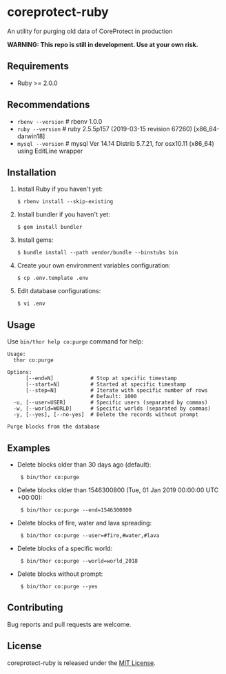 # coreprotect-ruby
An utility for purging old data of CoreProtect in production

**WARNING: This repo is still in development. Use at your own risk.**

## Requirements
* Ruby >= 2.0.0

## Recommendations
* `rbenv --version` # rbenv 1.0.0
* `ruby --version` # ruby 2.5.5p157 (2019-03-15 revision 67260) [x86_64-darwin18]
* `mysql --version` # mysql  Ver 14.14 Distrib 5.7.21, for osx10.11 (x86_64) using  EditLine wrapper

## Installation

1. Install Ruby if you haven't yet:

       $ rbenv install --skip-existing

2. Install bundler if you haven't yet:

       $ gem install bundler

3. Install gems:

       $ bundle install --path vendor/bundle --binstubs bin

4. Create your own environment variables configuration:

       $ cp .env.template .env

5. Edit database configurations:

       $ vi .env

## Usage

Use `bin/thor help co:purge` command for help:

```
Usage:
  thor co:purge

Options:
      [--end=N]            # Stop at specific timestamp
      [--start=N]          # Started at specific timestamp
      [--step=N]           # Iterate with specific number of rows
                           # Default: 1000
  -u, [--user=USER]        # Specific users (separated by commas)
  -w, [--world=WORLD]      # Specific worlds (separated by commas)
  -y, [--yes], [--no-yes]  # Delete the records without prompt

Purge blocks from the database
```

## Examples

- Delete blocks older than 30 days ago (default):

       $ bin/thor co:purge

- Delete blocks older than 1546300800 (Tue, 01 Jan 2019 00:00:00 UTC +00:00):

       $ bin/thor co:purge --end=1546300800

- Delete blocks of fire, water and lava spreading:

       $ bin/thor co:purge --user=#fire,#water,#lava

- Delete blocks of a specific world:

       $ bin/thor co:purge --world=world_2018

- Delete blocks without prompt:

       $ bin/thor co:purge --yes

## Contributing
Bug reports and pull requests are welcome.

## License
coreprotect-ruby is released under the [MIT License](http://opensource.org/licenses/MIT).
